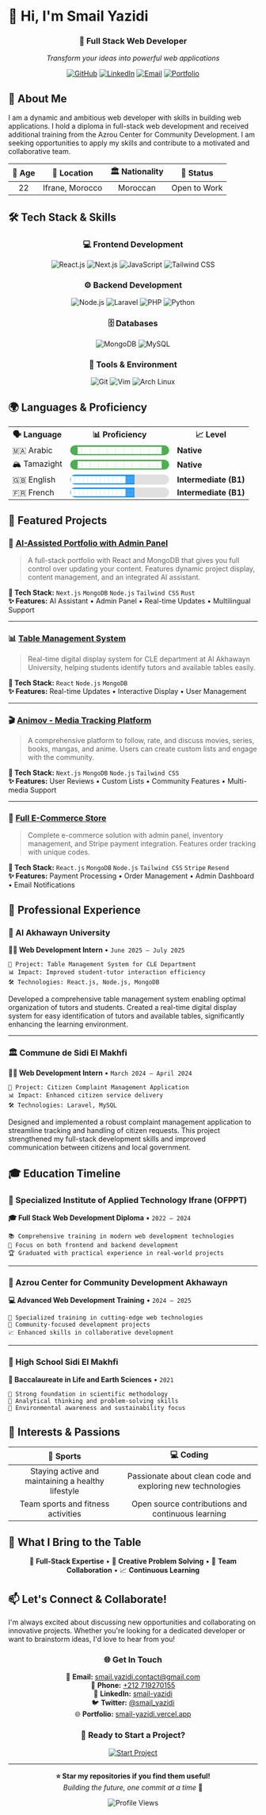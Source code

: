 # 👋 Hi, I'm Smail Yazidi

<div align="center">
 
  ### 🚀 Full Stack Web Developer
  
  *Transform your ideas into powerful web applications*
  
  [![GitHub](https://img.shields.io/badge/GitHub-100000?style=for-the-badge&logo=github&logoColor=white)](https://github.com/Smail-Yazidi)
  [![LinkedIn](https://img.shields.io/badge/LinkedIn-0077B5?style=for-the-badge&logo=linkedin&logoColor=white)](https://linkedin.com/in/smail-yazidi/)
  [![Email](https://img.shields.io/badge/Email-D14836?style=for-the-badge&logo=gmail&logoColor=white)](mailto:smail.yazidi.contact@gmail.com)
  [![Portfolio](https://img.shields.io/badge/Portfolio-000000?style=for-the-badge&logo=vercel&logoColor=white)](https://smail-yazidi.vercel.app/)
</div>

## 🚀 About Me

I am a dynamic and ambitious web developer with skills in building web applications. I hold a diploma in full-stack web development and received additional training from the Azrou Center for Community Development. I am seeking opportunities to apply my skills and contribute to a motivated and collaborative team.

<div align="center">

| 🎂 Age | 📍 Location | 🏛️ Nationality | 💼 Status |
|:---:|:---:|:---:|:---:|
| 22 | Ifrane, Morocco | Moroccan | Open to Work |

</div>

## 🛠️ Tech Stack & Skills

<div align="center">

### 💻 Frontend Development
![React.js](https://img.shields.io/badge/React-20232A?style=for-the-badge&logo=react&logoColor=61DAFB)
![Next.js](https://img.shields.io/badge/Next.js-000000?style=for-the-badge&logo=next.js&logoColor=white)
![JavaScript](https://img.shields.io/badge/JavaScript-F7DF1E?style=for-the-badge&logo=javascript&logoColor=black)
![Tailwind CSS](https://img.shields.io/badge/Tailwind_CSS-38B2AC?style=for-the-badge&logo=tailwind-css&logoColor=white)

### ⚙️ Backend Development
![Node.js](https://img.shields.io/badge/Node.js-43853D?style=for-the-badge&logo=node.js&logoColor=white)
![Laravel](https://img.shields.io/badge/Laravel-FF2D20?style=for-the-badge&logo=laravel&logoColor=white)
![PHP](https://img.shields.io/badge/PHP-777BB4?style=for-the-badge&logo=php&logoColor=white)
![Python](https://img.shields.io/badge/Python-3776AB?style=for-the-badge&logo=python&logoColor=white)

### 🗄️ Databases
![MongoDB](https://img.shields.io/badge/MongoDB-4EA94B?style=for-the-badge&logo=mongodb&logoColor=white)
![MySQL](https://img.shields.io/badge/MySQL-005C84?style=for-the-badge&logo=mysql&logoColor=white)

### 🔧 Tools & Environment
![Git](https://img.shields.io/badge/Git-F05032?style=for-the-badge&logo=git&logoColor=white)
![Vim](https://img.shields.io/badge/Vim-019733?style=for-the-badge&logo=vim&logoColor=white)
![Arch Linux](https://img.shields.io/badge/Arch_Linux-1793D1?style=for-the-badge&logo=arch-linux&logoColor=white)

</div>

## 🌍 Languages & Proficiency

<table align="center">
  <tr>
    <th>🗣️ Language</th>
    <th>📊 Proficiency</th>
    <th>📈 Level</th>
  </tr>
  <tr>
    <td>🇲🇦 Arabic</td>
    <td>
      <div style="background-color: #e0e0e0; border-radius: 10px; overflow: hidden; width: 200px;">
        <div style="background-color: #4CAF50; width: 100%; height: 20px; text-align: center; color: white; font-size: 12px; line-height: 20px;">
          ████████████████████
        </div>
      </div>
    </td>
    <td><strong>Native</strong></td>
  </tr>
  <tr>
    <td>🏔️ Tamazight</td>
    <td>
      <div style="background-color: #e0e0e0; border-radius: 10px; overflow: hidden; width: 200px;">
        <div style="background-color: #4CAF50; width: 100%; height: 20px; text-align: center; color: white; font-size: 12px; line-height: 20px;">
          ████████████████████
        </div>
      </div>
    </td>
    <td><strong>Native</strong></td>
  </tr>
  <tr>
    <td>🇬🇧 English</td>
    <td>
      <div style="background-color: #e0e0e0; border-radius: 10px; overflow: hidden; width: 200px;">
        <div style="background-color: #2196F3; width: 65%; height: 20px; text-align: center; color: white; font-size: 12px; line-height: 20px;">
          █████████████░░░░░░░
        </div>
      </div>
    </td>
    <td><strong>Intermediate (B1)</strong></td>
  </tr>
  <tr>
    <td>🇫🇷 French</td>
    <td>
      <div style="background-color: #e0e0e0; border-radius: 10px; overflow: hidden; width: 200px;">
        <div style="background-color: #2196F3; width: 65%; height: 20px; text-align: center; color: white; font-size: 12px; line-height: 20px;">
          █████████████░░░░░░░
        </div>
      </div>
    </td>
    <td><strong>Intermediate (B1)</strong></td>
  </tr>
</table>

## 🌟 Featured Projects

### 🤖 [AI-Assisted Portfolio with Admin Panel](https://smail-yazidi.vercel.app/)
> A full-stack portfolio with React and MongoDB that gives you full control over updating your content. Features dynamic project display, content management, and an integrated AI assistant.

**🔧 Tech Stack:** `Next.js` `MongoDB` `Node.js` `Tailwind CSS` `Rust`  
**✨ Features:** AI Assistant • Admin Panel • Real-time Updates • Multilingual Support

---

### 📊 [Table Management System](https://table-management-system-five.vercel.app/)
> Real-time digital display system for CLE department at Al Akhawayn University, helping students identify tutors and available tables easily.

**🔧 Tech Stack:** `React` `Node.js` `MongoDB`  
**✨ Features:** Real-time Updates • Interactive Display • User Management

---

### 🎬 [Animov - Media Tracking Platform](https://ani-mov.vercel.app/)
> A comprehensive platform to follow, rate, and discuss movies, series, books, mangas, and anime. Users can create custom lists and engage with the community.

**🔧 Tech Stack:** `Next.js` `MongoDB` `Node.js` `Tailwind CSS`  
**✨ Features:** User Reviews • Custom Lists • Community Features • Multi-media Support

---

### 🛒 [Full E-Commerce Store](https://store-phi-ebon.vercel.app/)
> Complete e-commerce solution with admin panel, inventory management, and Stripe payment integration. Features order tracking with unique codes.

**🔧 Tech Stack:** `React.js` `MongoDB` `Node.js` `Tailwind CSS` `Stripe` `Resend`  
**✨ Features:** Payment Processing • Order Management • Admin Dashboard • Email Notifications

## 💼 Professional Experience

<div align="left">

### 🏢 Al Akhawayn University
**👨‍💻 Web Development Intern** • `June 2025 – July 2025`

```
🎯 Project: Table Management System for CLE Department
📊 Impact: Improved student-tutor interaction efficiency
🛠️ Technologies: React.js, Node.js, MongoDB
```

Developed a comprehensive table management system enabling optimal organization of tutors and students. Created a real-time digital display system for easy identification of tutors and available tables, significantly enhancing the learning environment.

---

### 🏛️ Commune de Sidi El Makhfi
**👨‍💻 Web Development Intern** • `March 2024 – April 2024`

```
🎯 Project: Citizen Complaint Management Application
📊 Impact: Enhanced citizen service delivery
🛠️ Technologies: Laravel, MySQL
```

Designed and implemented a robust complaint management application to streamline tracking and handling of citizen requests. This project strengthened my full-stack development skills and improved communication between citizens and local government.

</div>

## 🎓 Education Timeline

<div align="left">

### 🏫 Specialized Institute of Applied Technology Ifrane (OFPPT)
**🎓 Full Stack Web Development Diploma** • `2022 – 2024`

```
📚 Comprehensive training in modern web development technologies
🎯 Focus on both frontend and backend development
🏆 Graduated with practical experience in real-world projects
```

---

### 🌟 Azrou Center for Community Development Akhawayn
**💻 Advanced Web Development Training** • `2024 – 2025`

```
🚀 Specialized training in cutting-edge web technologies
🤝 Community-focused development projects
📈 Enhanced skills in collaborative development
```

---

### 🏫 High School Sidi El Makhfi
**📖 Baccalaureate in Life and Earth Sciences** • `2021`

```
🧪 Strong foundation in scientific methodology
🔬 Analytical thinking and problem-solving skills
🌱 Environmental awareness and sustainability focus
```

</div>

## 🎯 Interests & Passions

<div align="center">

| 💪 **Sports** | 💻 **Coding** |
|:---:|:---:|
| Staying active and maintaining a healthy lifestyle | Passionate about clean code and exploring new technologies |
| Team sports and fitness activities | Open source contributions and continuous learning |

</div>

## 🌟 What I Bring to the Table

<div align="center">

🚀 **Full-Stack Expertise** • 🎨 **Creative Problem Solving** • 🤝 **Team Collaboration** • 📈 **Continuous Learning**

</div>

## 📫 Let's Connect & Collaborate!

I'm always excited about discussing new opportunities and collaborating on innovative projects. Whether you're looking for a dedicated developer or want to brainstorm ideas, I'd love to hear from you!

<div align="center">

### 🌐 **Get In Touch**

📧 **Email:** [smail.yazidi.contact@gmail.com](mailto:smail.yazidi.contact@gmail.com)  
📱 **Phone:** [+212 719270155](tel:+212719270155)  
💼 **LinkedIn:** [smail-yazidi](https://linkedin.com/in/smail-yazidi/)  
🐦 **Twitter:** [@smail_yazidi](https://x.com/smail_yazidi)  
🌐 **Portfolio:** [smail-yazidi.vercel.app](https://smail-yazidi.vercel.app/)

### 🚀 **Ready to Start a Project?**
[![Start Project](https://img.shields.io/badge/Start_a_Project-28a745?style=for-the-badge&logo=rocket&logoColor=white)](mailto:smail.yazidi.contact@gmail.com?subject=Project%20Collaboration&body=Hi%20Smail,%0A%0AI%20would%20like%20to%20discuss%20a%20project%20opportunity%20with%20you.%0A%0ABest%20regards)

</div>

---

<div align="center">
  
**⭐ Star my repositories if you find them useful!**  
*Building the future, one commit at a time* 🚀

<img src="https://komarev.com/ghpvc/?username=Smail-Yazidi&color=brightgreen&style=for-the-badge&label=Profile+Views" alt="Profile Views" />

</div>
